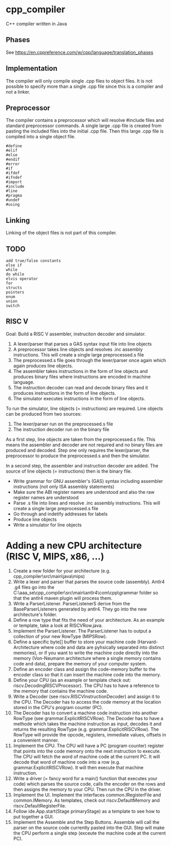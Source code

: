 # cpp_compiler
C++ compiler written in Java

## Phases

See https://en.cppreference.com/w/cpp/language/translation_phases

## Implementation

The compiler will only compile single .cpp files to object files.
It is not possible to specify more than a single .cpp file since this
is a compiler and not a linker.

## Preprocessor

The compiler contains a preprocessor which will resolve #include files
and standard preprocessor commands. A single large .cpp file is created
from pasting the included files into the initial .cpp file. Then this
large .cpp file is compiled into a single object file.

```
#define
#elif
#else
#endif
#error
#if
#ifdef
#ifndef
#import
#include
#line
#pragma
#undef
#using
```

## Linking

Linking of the object files is not part of this compiler.

## TODO 

```
add true/false constants
else if
while
do while
elvis operator
for
structs
pointers
enum
union
switch
```


## RISC V

Goal: Build a RISC V assembler, instruciton decoder and simulator.

1. A lexer/parser that parses a GAS syntax input file into line objects
1. A preprocessor takes line objects and resolves .inc assembly instructions. This will create a single large preprocessed.s file
1. The preprocessed.s file goes through the lexer/parser once again which again produces line objects. 
1. The assembler takes instructions in the form of line objects and produces binary files where instructions are encoded in machine language.
1. The instruction decoder can read and decode binary files and it produces instructions in the form of line objects.
1. The simulator executes instructions in the form of line objects.

To run the simulator, line objects (= instructions) are required.
Line objects can be produced from two sources:
1. The lexer/parser run on the preprocessed.s file
2. The instruction decoder run on the binary file

As a first step, line objects are taken from the preprocessed.s file. This means the assembler and decoder are not required
and no binary files are produced and decoded.
Step one only requires the lexer/parser, the preprocessor to produce the preprocessed.s and then the simulator.

In a second step, the assembler and instruction decoder are added. The source of line objects (= instructions) then
is the binary file.

* Write grammar for GNU assembler's (GAS) syntax including assembler instructions (not only ISA assembly statements)
* Make sure the ABI register names are understood and also the raw register names are understood
* Parse .s file into lines and resolve .inc assembly instructions. This will create a single large preprocessed.s file
* Go through and indetify addresses for labels
* Produce line objects
* Write a simulator for line objects


# Adding a new CPU architecture (RISC V, MIPS, x86, ...)

1. Create a new folder for your architecture (e.g. cpp_compiler\src\main\java\mips)
2. Write a lexer and parser that parses the source code (assembly). Antlr4 .g4 files go into the C:\aaa_se\cpp_compiler\src\main\antlr4\com\cpp\grammar folder so that the antlr4 maven plugin will process them.
3. Write a ParserListener. ParserListenerS derive from the BaseParserListeners generated by antlr4. They go into the new architecture's folder.
4. Define a row type that fits the need of your architecture. As an example or template, take a look at RISCVRow.java.
5. Implement the ParserListener. The ParserListener has to output a collection of your new RowType (MIPSRow).
6. Define a specific byte[] buffer to store your machine code (Harvard-Architecture where code and data are pyhsically separated into distinct memories), or if you want to write the machine code directly into the memory (Von-Neumann architecture where a single memory contains code and data), prepare the memory of your computer system.
7. Define an encoder class and assign the code-memory buffer to the encoder class so that it can insert the machine code into the memory.
8. Define your CPU (as an example or template check out: riscv.DecodingRISCVProcessor). The CPU has to have a reference to the memory that contains the machine code.
9. Write a Decoder (see riscv.RISCVInstructionDecoder) and assign it to the CPU. The Decoder has to access the code memory at the location stored in the CPU's program counter (PC).
10. The Decoder has to convert a machine code instruction into another RowType (see grammar.ExplicitRISCVRow). The Decoder has to have a methode which takes the machine instruction as input, decodes it and returns the resulting RowType (e.g. grammar.ExplicitRISCVRow). The RowType will provide the opcode, registers, immediate values, offsets in a convenient manner.
11. Implement the CPU. The CPU will have a PC (program counter) register that points into the code memory onto the next instruction to execute. The CPU will fetch the word of machine code at the current PC. It will decode that word of machine code into a row (e.g. grammar.ExplicitRISCVRow). It will then execute that machine instruction.
12. Write a driver (= fancy word for a main() function that executes your code) which parses the source code, calls the encoder on the rows and then assigns the memory to your CPU. Then run the CPU in the driver. 
13. Implement the UI. Implement the interfaces common.IRegisterFile and common.IMemory. As templates, check out riscv.DefaultMemory and riscv.DefaultRegisterFile.
14. Follow ide.App.start(Stage primaryStage) as a template to see how to put together a GUI.
15. Implement the Assemble and the Step Buttons. Assemble will call the parser on the source code currently pasted into the GUI. Step will make the CPU perform a single step (exceute the machine code at the current PC).